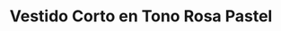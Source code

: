 ---
id: vestido-cotton-pink 
title: Vestido Corto en Tono Rosa Pastel 
regularPrice: 41.70
price: 35.44
image: 
    - vestido-cotton-pink-1.webp
    - vestido-cotton-pink-2.webp
description: Vestido corto, cuello V, manga corta con revuelo.
material: Poliester
sizes: 
    - S
    - L
creationDate: "2025/02/01"
isSale: true
isStock: true
startDate: "2025-02-11"
endDate: "2025-02-15"
---
